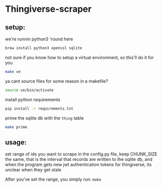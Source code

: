 # Thingiverse-scraper

## setup:
we're runnin python3 'round here
``` sh
brew install python3 openssl sqlite
```
not sure if you know how to setup a virtual environment, so this'll do it for you
``` sh
make ve
```
ya cant source files for some reason in a makefile?
``` sh
source ve/bin/activate
```
install python requirements
```sh
pip install -r requirements.txt
```
prime the sqlite db with the `thing` table
``` sh
make prime
```

## usage:
set range of ids you want to scrape in the config.py file, keep CHUNK_SIZE the same, that is the interval that records are written to the sqlite db, and when the program gets new jwt authentication tokens for thingiverse, its unclear when they get stale

After you've set the range, you simply run:
`make`
